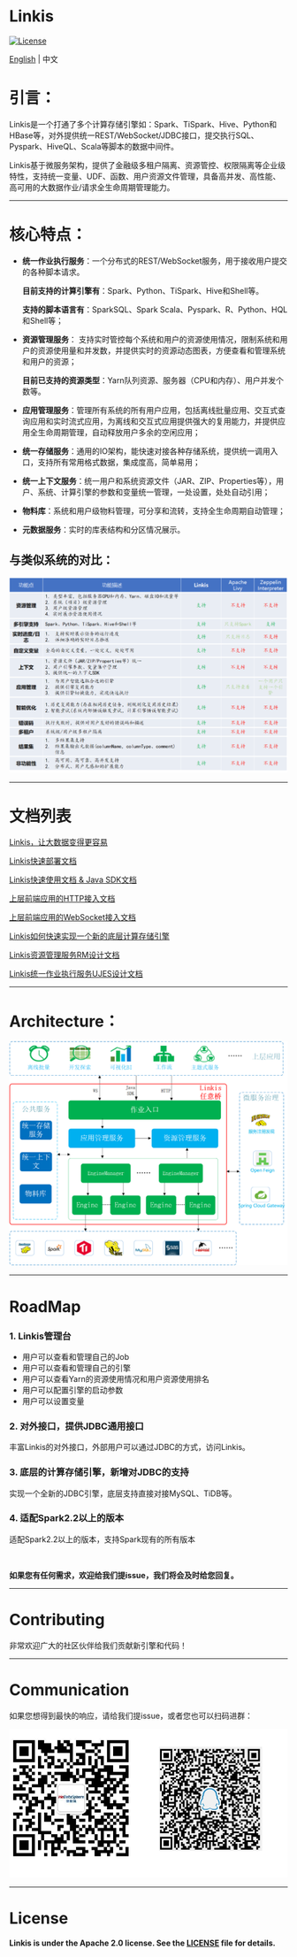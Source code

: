Linkis
============

[![License](https://img.shields.io/badge/license-Apache%202-4EB1BA.svg)](https://www.apache.org/licenses/LICENSE-2.0.html)

[English](../../README.md) | 中文

# 引言：

Linkis是一个打通了多个计算存储引擎如：Spark、TiSpark、Hive、Python和HBase等，对外提供统一REST/WebSocket/JDBC接口，提交执行SQL、Pyspark、HiveQL、Scala等脚本的数据中间件。

Linkis基于微服务架构，提供了金融级多租户隔离、资源管控、权限隔离等企业级特性，支持统一变量、UDF、函数、用户资源文件管理，具备高并发、高性能、高可用的大数据作业/请求全生命周期管理能力。

----

# 核心特点：

- **统一作业执行服务**：一个分布式的REST/WebSocket服务，用于接收用户提交的各种脚本请求。

    **目前支持的计算引擎有**：Spark、Python、TiSpark、Hive和Shell等。

    **支持的脚本语言有**：SparkSQL、Spark Scala、Pyspark、R、Python、HQL和Shell等；



- **资源管理服务**： 支持实时管控每个系统和用户的资源使用情况，限制系统和用户的资源使用量和并发数，并提供实时的资源动态图表，方便查看和管理系统和用户的资源；

    **目前已支持的资源类型**：Yarn队列资源、服务器（CPU和内存）、用户并发个数等。



- **应用管理服务**：管理所有系统的所有用户应用，包括离线批量应用、交互式查询应用和实时流式应用，为离线和交互式应用提供强大的复用能力，并提供应用全生命周期管理，自动释放用户多余的空闲应用；



- **统一存储服务**：通用的IO架构，能快速对接各种存储系统，提供统一调用入口，支持所有常用格式数据，集成度高，简单易用；



- **统一上下文服务**：统一用户和系统资源文件（JAR、ZIP、Properties等），用户、系统、计算引擎的参数和变量统一管理，一处设置，处处自动引用；



- **物料库**：系统和用户级物料管理，可分享和流转，支持全生命周期自动管理；



- **元数据服务**：实时的库表结构和分区情况展示。

## 与类似系统的对比：

![comparison_table](images/introduction/comparison_table.png)



----

# 文档列表

[Linkis，让大数据变得更容易](ch3/linkis详细介绍文档.md)

[Linkis快速部署文档](ch1/deploy.md)

[Linkis快速使用文档 & Java SDK文档](ch2/linkis快速使用文档.md)

[上层前端应用的HTTP接入文档](ch3/HTTP接入文档.md)

[上层前端应用的WebSocket接入文档](ch3/WebSocket接入文档.md)

[Linkis如何快速实现一个新的底层计算存储引擎](ch3/Linkis如何接入新的底层计算存储引擎.md)

[Linkis资源管理服务RM设计文档](ch4/Linkis-RM设计文档.md)

[Linkis统一作业执行服务UJES设计文档](ch4/Linkis-UJES设计文档.md)

----

# Architecture：

![introduction_new](images/introduction/introduction_new.png)

----

# RoadMap

### 1. Linkis管理台

- 用户可以查看和管理自己的Job
- 用户可以查看和管理自己的引擎
- 用户可以查看Yarn的资源使用情况和用户资源使用排名
- 用户可以配置引擎的启动参数
- 用户可以设置变量

### 2. 对外接口，提供JDBC通用接口

丰富Linkis的对外接口，外部用户可以通过JDBC的方式，访问Linkis。

### 3. 底层的计算存储引擎，新增对JDBC的支持

实现一个全新的JDBC引擎，底层支持直接对接MySQL、TiDB等。

### 4. 适配Spark2.2以上的版本

适配Spark2.2以上的版本，支持Spark现有的所有版本

<br>

**如果您有任何需求，欢迎给我们提issue，我们将会及时给您回复。**

----

# Contributing

非常欢迎广大的社区伙伴给我们贡献新引擎和代码！

----

# Communication

如果您想得到最快的响应，请给我们提issue，或者您也可以扫码进群：

![introduction05](images/introduction/introduction05.png)

----

# License

**Linkis is under the Apache 2.0 license. See the [LICENSE](/LICENSE) file for details.**
